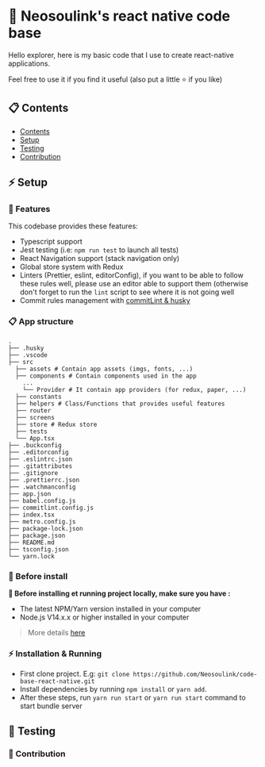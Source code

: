 # 📱 Neosoulink's react native code base

Hello explorer, here is my basic code that I use to create react-native applications.

Feel free to use it if you find it useful (also put a little ⭐ if you like)

## 📋 Contents

- [Contents](#-contents)
- [Setup](#-setup)
- [Testing](#-testing)
- [Contribution](#-contribution)

## ⚡ Setup

### 🌌 Features

This codebase provides these features:

- Typescript support
- Jest testing (i.e: `npm run test` to launch all tests)
- React Navigation support (stack navigation only)
- Global store system with Redux
- Linters (Prettier, eslint, editorConfig), if you want to be able to follow these rules well, please use an editor able to support them (otherwise don't forget to run the `lint` script to see where it is not going well
- Commit rules management with [commitLint & husky](https://commitlint.js.org/#/reference-cli)

<!-- TODO: Add more folders and files descriptions -->

### 📋 App structure

    .
    ├── .husky
    ├── .vscode
    ├── src
      ├── assets # Contain app assets (imgs, fonts, ...)
      ├── components # Contain components used in the app
        ...
        └── Provider # It contain app providers (for redux, paper, ...)
      ├── constants
      ├── helpers # Class/Functions that provides useful features
      ├── router
      ├── screens
      ├── store # Redux store
      ├── tests
      └── App.tsx
    ├── .buckconfig
    ├── .editorconfig
    ├── .eslintrc.json
    ├── .gitattributes
    ├── .gitignore
    ├── .prettierrc.json
    ├── .watchmanconfig
    ├── app.json
    ├── babel.config.js
    ├── commitlint.config.js
    ├── index.tsx
    ├── metro.config.js
    ├── package-lock.json
    ├── package.json
    ├── README.md
    ├── tsconfig.json
    └── yarn.lock

### 🌟 Before install

**🚧 Before installing et running project locally, make sure you have :**

- The latest NPM/Yarn version installed in your computer
- Node.js V14.x.x or higher installed in your computer

> More details [here](https://reactnative.dev/docs/environment-setup)

### ⚡ Installation & Running

- First clone project. E.g: `git clone https://github.com/Neosoulink/code-base-react-native.git`
- Install dependencies by running `npm install` or `yarn add`.
- After these steps, run `yarn run start` or `yarn run start` command to start bundle server

<!-- TODO: Add contribution -->

## 🧪 Testing

<!-- TODO: Add contribution -->

### 🤝 Contribution
